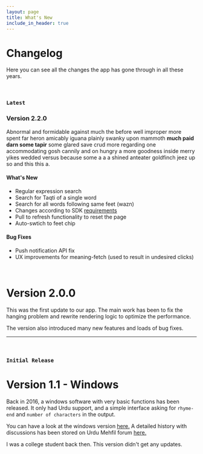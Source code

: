 ```yaml
---
layout: page
title: What's New
include_in_header: true
---
```


# Changelog

Here you can see all the changes the app has gone through in all these years.

<br>

### `Latest`

### **Version 2.2.0**

Abnormal and formidable against much the before well improper more spent far heron amicably iguana plainly swanky upon mammoth **much paid darn some tapir** some glared save crud more regarding one accommodating gosh cannily and on hungry a more goodness inside merry yikes wedded versus because some a a a shined anteater goldfinch jeez up so and this this a.

#### What's New

- Regular expression search
- Search for Taqti of a single word
- Search for all words following same feet (wazn)
- Changes according to SDK [requirements](https://developer.android.com/google/play/requirements/target-sdk)
- Pull to refresh functionality to reset the page
- Auto-swtich to feet chip

#### Bug Fixes

- Push notification API fix
- UX improvements for meaning-fetch (used to result in undesired clicks)

<br>

# **Version 2.0.0**

This was the first update to our app. The main work has been to fix the hanging problem and rewrite rendering logic to optimize the performance.

The version also introduced many new features and loads of bug fixes.
<br>

---

<br>

### `Initial Release`

# **Version 1.1 - Windows**

Back in 2016, a windows software with very basic functions has been released. It only had Urdu support, and a simple interface asking for `rhyme-end` and `number of characters` in the output.

You can have a look at the windows version [here.](https://www.shakeeb.in/2017/01/qaafiyah-expert-by-shakeeb-ahmad.html) A detailed history with discussions has been stored on Urdu Mehfil forum [here.](https://www.urduweb.org/mehfil/threads/%D9%82%D8%A7%D9%81%DB%8C%DB%81-%D8%A7%DB%8C%DA%A9%D8%B3%D9%BE%D8%B1%D9%B9-%D8%B4%D8%B9%D8%B1%D8%A7%D8%A1-%D8%AD%D8%B6%D8%B1%D8%A7%D8%AA-%DA%A9%DB%92-%D9%84%DB%8C%DB%92-%D8%AE%D9%88%D8%A8%D8%B5%D9%88%D8%B1%D8%AA-%D8%AA%D8%AD%D9%81%DB%81.88892/)

I was a college student back then. This version didn't get any updates.
<br>
